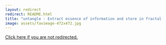 ```yaml
---
layout: redirect
redirect: README.html
title: "untangle - Extract essence of information and store in fractal structures"
image: assets/favimage-472x472.jpg
---
```


<a href="{{ page.redirect }}">Click here if you are not redirected.</a>
